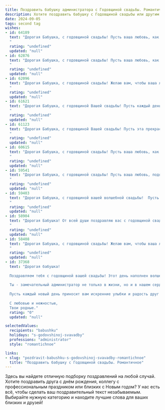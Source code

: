 ```yaml
---
title: Поздравить бабушку администратора с Годовщиной свадьбы. Романтичное
description: Хотите поздравить бабушку с Годовщиной свадьбы или другим праздником? Наш ИИ создаст незабываемое поздравление, а вы обязательно выделитесь среди других.  
date: 2024-09-05
tags: second tag
wishes:
- id: 64189
  text: "Дорогая Бабушка, с годовщиной свадьбы! Пусть ваша любовь, как хорошее вино, с годами становится только крепче и ароматнее. Вы –  образец верности и нежности, и я искренне восхищаюсь вашими отношениями.  Желаю вам бесконечного счастья, здоровья и  радости в кругу любимых!
  "
  rating: "undefined"
  updated: "null"
- id: 62876
  text: "Дорогая Бабушка, с годовщиной свадьбы! Пусть ваша любовь, как прекрасный цветок, расцветает с каждым годом, а ваше счастье будет безоблачным и безграничным!
  "
  rating: "undefined"
  updated: "null"
- id: 62096
  text: "Дорогая Бабушка, с годовщиной свадьбы! Желаю вам, чтобы ваша любовь, как вино, с годами становилась только крепче и ароматнее. Пусть каждый день вашей жизни будет наполнен теплом, счастьем и нежностью, как в тот самый день, когда вы сказали друг другу \"да\".
  "
  rating: "undefined"
  updated: "null"
- id: 61621
  text: "Дорогая Бабушка, с годовщиной Вашей свадьбы! Пусть каждый день Вашей совместной жизни будет наполнен такой же любовью и нежностью, как в день, когда Вы стали семьей. Желаю Вам крепкого здоровья, семейного счастья и долгих лет, пропитанных любовью и счастьем!
  "
  rating: "undefined"
  updated: "null"
- id: 61123
  text: "Дорогая Бабушка, с годовщиной Вашей свадьбы! Пусть эта прекрасная дата напомнит Вам о том, как сильно Вы любите друг друга, и как крепко ваша любовь прошла сквозь годы. Желаю Вам бесконечного счастья, здоровья и радости в семейной жизни.
  "
  rating: "undefined"
  updated: "null"
- id: 60615
  text: "Дорогая Бабушка, с годовщиной свадьбы! Пусть ваша любовь, как вино, с годами становится только крепче и ароматнее. Вы – пример настоящей романтики и верности, ваша история – вдохновение для всех нас. Желаю вам долгих лет счастья, крепкого здоровья и бесконечной нежности друг к другу. 💖
  "
  rating: "undefined"
  updated: "null"
- id: 59541
  text: "Дорогая Бабушка, с годовщиной свадьбы! Пусть ваша любовь, подобно вину, с годами становится только крепче и слаще. Вы - пример для всех нас, доказательство того, что настоящая любовь вечна и непоколебима. Желаю вам  бесконечного счастья,  крепкого здоровья и ещё долгих лет, наполненных  радостью и заботой друг о друге!
  "
  rating: "undefined"
  updated: "null"
- id: 59403
  text: "Дорогая Бабушка, с годовщиной вашей волшебной свадьбы!  Пусть ваша любовь, как драгоценная нить, сплетенная из нежности и верности, продолжается вечно, а ваша семейная жизнь – это всегда праздник, наполненный счастьем и гармонией.
  "
  rating: "undefined"
  updated: "null"
- id: 58904
  text: "Дорогая Бабушка! От всей души поздравляю вас с годовщиной свадьбы! Пусть ваша любовь, как вино, с годами становится только крепче и ароматнее. Желаю вам долгих лет счастья, здоровья и нежности!
  "
  rating: "undefined"
  updated: "null"
- id: 58408
  text: "Дорогая Бабушка, с годовщиной свадьбы! Желаю вам, чтобы ваша любовь, как и ваша работа администратора, всегда была организованной, гармоничной и полной нежности. Пусть ваш дом будет оазисом любви и счастья, а каждый день будет наполнен радостью и уютом.
  "
  rating: "undefined"
  updated: "null"
- id: 37368
  text: "Дорогая бабушка!
  
  Поздравляем тебя с годовщиной вашей свадьбы! Этот день наполнен волшебством любви и нежности, которая согревает наши сердца. Ваши совместные годы — это удивительное путешествие, полное радости, поддержки и заботы друг о друге.
  
  Ты - замечательный администратор не только в жизни, но и в нашем сердечном уюте. Твоя мудрость и доброта создают вокруг атмосферу тепла и гармонии.
  
  Пусть каждый новый день приносит вам искренние улыбки и радость друг друга. Желаем бесконечной любви, здоровья и счастья в каждом совместном мгновении.
  
  С любовью и нежностью,
  Твои родные."
  rating: "0"
  updated: "null"

selectedValues:
  recipients: "babushku"
  holidays: "s-godovshinoj-svavadby"
  professions: "administrator"
  style: "romantichnoe"

links:
- slug: "pozdravit-babushku-s-godovshinoj-svavadby-romantichnoe"
  title: "Поздравить бабушку с Годовщиной свадьбы. Романтичное"
---
```


Здесь вы найдете отличную подборку поздравлений на любой случай. 
Хотите поздравить друга с днём рождения, коллегу с профессиональным праздником или близких с Новым годом? У нас есть всё, чтобы сделать ваш поздравительный текст незабываемым. Выбирайте нужную категорию и находите лучшие слова для ваших близких и друзей!
